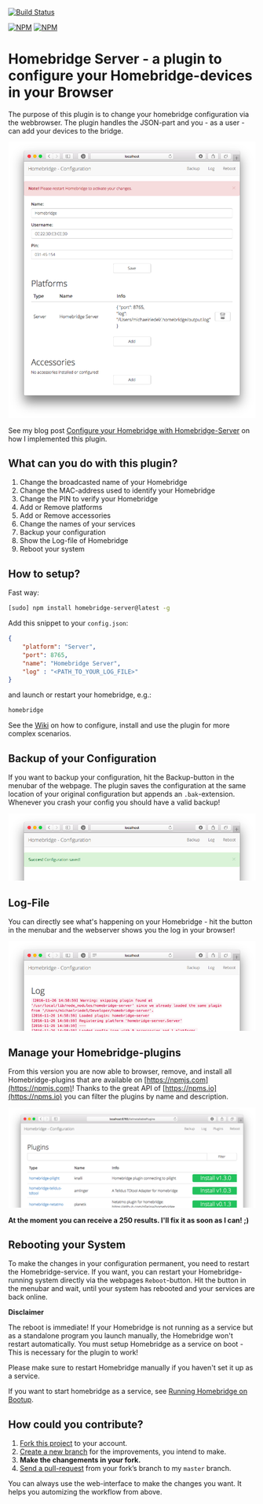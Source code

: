 [![Build Status](https://travis-ci.org/gismo141/homebridge-server.svg?branch=master)](https://travis-ci.org/gismo141/homebridge-server)

[![NPM](https://nodei.co/npm/homebridge-server.png?downloads=true&downloadRank=true)](https://nodei.co/npm/homebridge-server/)
[![NPM](https://nodei.co/npm-dl/homebridge-server.png?&months=6&height=3)](https://nodei.co/npm/homebridge-server/)

# Homebridge Server - a plugin to configure your Homebridge-devices in your Browser

The purpose of this plugin is to change your homebridge configuration via the webbrowser.
The plugin handles the JSON-part and you - as a user - can add your devices to the bridge.

![Overview](overview.png)

See my blog post [Configure your Homebridge with Homebridge-Server](https://gismo141.github.io/configure-your-homebridge-2/) on how I implemented this plugin.

## What can you do with this plugin?

1. Change the broadcasted name of your Homebridge
2. Change the MAC-address used to identify your Homebridge
3. Change the PIN to verify your Homebridge
4. Add or Remove platforms
5. Add or Remove accessories
6. Change the names of your services
7. Backup your configuration
8. Show the Log-file of Homebridge
9. Reboot your system

## How to setup?

Fast way:

```Bash
[sudo] npm install homebridge-server@latest -g
```

Add this snippet to your `config.json`:

```JSON
{
    "platform": "Server",
    "port": 8765,
    "name": "Homebridge Server",
    "log" : "<PATH_TO_YOUR_LOG_FILE>"
}
```

and launch or restart your homebridge, e.g.:

```Bash
homebridge
```

See the [Wiki](https://github.com/gismo141/homebridge-server/wiki) on how to configure, install and use the plugin for more complex scenarios.

## Backup of your Configuration

If you want to backup your configuration, hit the Backup-button in the menubar of the webpage.
The plugin saves the configuration at the same location of your original configuration but appends an `.bak`-extension.
Whenever you crash your config you should have a valid backup!

![Backup](backup.png)

## Log-File

You can directly see what's happening on your Homebridge - hit the button in the menubar and the webserver shows you the log in your browser!

![Log File](log_file.png)

## Manage your Homebridge-plugins

From this version you are now able to browser, remove, and install all Homebridge-plugins that are available on [https://npmjs.com](https://npmjs.com)!
Thanks to the great API of [https://npms.io](https://npms.io) you can filter the plugins by name and description.

![Plugins](plugins.png)

**At the moment you can receive a 250 results. I'll fix it as soon as I can! ;)**

## Rebooting your System

To make the changes in your configuration permanent, you need to restart the Homebridge-service.
If you want, you can restart your Homebridge-running system directly via the webpages `Reboot`-button.
Hit the button in the menubar and wait, until your system has rebooted and your services are back online.

**Disclaimer**

The reboot is immediate!
If your Homebridge is not running as a service but as a standalone program you launch manually, the Homebridge won't restart automatically.
You must setup Homebridge as a service on boot - This is necessary for the plugin to work!

Please make sure to restart Homebridge manually if you haven't set it up as a service.

If you want to start homebridge as a service, see [Running Homebridge on Bootup](https://github.com/nfarina/homebridge/wiki/Running-Homebridge-on-a-Raspberry-Pi#running-homebridge-on-bootup).

## How could you contribute?

1. [Fork this project][fork] to your account.
2. [Create a new branch][branch] for the improvements, you intend to make.
3. **Make the changements in your fork.**
4. [Send a pull-request][pr] from your fork’s branch to my `master` branch.

You can always use the web-interface to make the changes you want. It helps you automizing the workflow from above.

[fork]: http://help.github.com/forking/
[branch]: https://help.github.com/articles/creating-and-deleting-branches-within-your-repository
[pr]: http://help.github.com/pull-requests/
